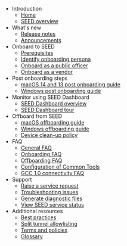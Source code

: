 - Introduction
  - [Home](README.md)
  - [SEED overview](overview)
- What's new
  - [Release notes](release-notes)
  - [Announcements](announcements)
- Onboard to SEED
  - [Prerequisites](/onboard-device/seed-prerequisites.md)
  - [Identify onboarding persona](/onboard-device/identify-onboarding-persona.md)
  - [Onboard as a public officer](/onboard-device/public-officer)
  - [Onboard as a vendor](onboard-device/vendor)
- Post onboarding steps  
  - [macOS 14 and 13 post onboarding guide](/post-onboarding-instructions/macos-latest.md)
  - [Windows post onboarding guide](/post-onboarding-instructions/windows.md)
- Monitor using SEED Dashboard
  - [SEED Dashboard overview](/seed-dashboard/seed-dashboard-overview.md)
  - [SEED Dashboard tour](/seed-dashboard/seed-dashboard-tour.md)
- Offboard from SEED
  - [macOS offboarding guide](/offboard-device/macos-offboarding-guide.md)
  - [Windows offboarding guide](/offboard-device/windows-offboarding-guide.md)
  - [Device clean-up policy](/offboard-device/device-cleanup-policy.md)
- FAQ
  - [General FAQ](/faqs/general-faq.md)
  - [Onboarding FAQ](/faqs/onboarding-faq.md)
  - [Offboarding FAQ](/faqs/offboarding-faq.md)
  - [Configuration of Common Tools](/faqs/configuration-of-common-developer-cli-tools-with-cloudflare-warp.md)
  - [GCC 1.0 connectivity FAQ](/faqs/gcc1-connectivity-faq.md)
- Support
  - [Raise a service request](/support/raise-service-request.md)
  - [Troubleshooting issues](/support/troubleshooting-issues.md)
  - [Generate diagnostic files](/support/generate-diagnostic-files)
  - [View SEED service status](/support/seed-status.md)
- Additional resources 
  - [Best practices](/additional-resources/best-practices.md)
  - [Split tunnel allowlisting](additional-resources/split-tunnel-allowlist)
  - [Terms and policies](additional-resources/terms-and-policies.md)
  - [Glossary](additional-resources/glossary)
 
